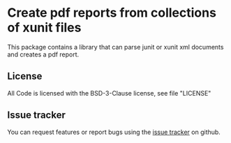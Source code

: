 # Create pdf reports from collections of xunit files

This package contains a library that can parse junit or xunit xml documents and creates a pdf report.

## License
All Code is licensed with the BSD-3-Clause license, see file "LICENSE"

## Issue tracker
You can request features or report bugs using the [issue tracker](https://github.com/domohuhn/xunit-to-pdf/issues) on github.

